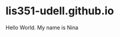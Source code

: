 # lis351-udell.github.io
<!DOCTYPE html>
<html>
<head>
<title>Page Title</title>
</head>
<body>
<p>Hello World. My name is Nina</p>
</body>
</html>
